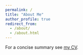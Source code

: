 ```yaml
---
permalink: /
title: "About Me"
author_profile: true
redirect_from: 
  - /about/
  - /about.html
---
```


For a concise summary see [my CV](files/cv.pdf).
